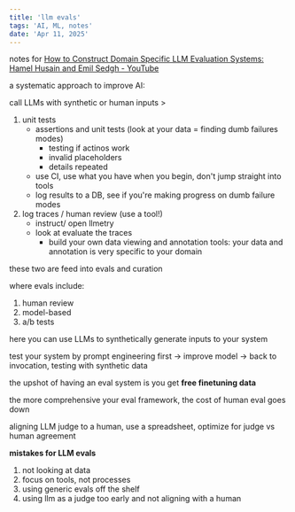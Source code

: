 ```yaml
---
title: 'llm evals'
tags: 'AI, ML, notes'
date: 'Apr 11, 2025'
---
```


notes for [How to Construct Domain Specific LLM Evaluation Systems: Hamel Husain and Emil Sedgh - YouTube](https://www.youtube.com/watch?v=eLXF0VojuSs)

a systematic approach to improve AI:

call LLMs with synthetic or human inputs >

1. unit tests
   - assertions and unit tests (look at your data = finding dumb failures modes)
     - testing if actinos work
     - invalid placeholders
     - details repeated
   - use CI, use what you have when you begin, don't jump straight into tools
   - log results to a DB, see if you're making progress on dumb failure modes
2. log traces / human review (use a tool!)
   - instruct/ open llmetry
   - look at evaluate the traces
     - build your own data viewing and annotation tools: your data and annotation is very specific to your domain

these two are feed into evals and curation

where evals include:

1. human review
2. model-based
3. a/b tests

here you can use LLMs to synthetically generate inputs to your system

test your system by prompt engineering first -> improve model -> back to invocation, testing with synthetic data

the upshot of having an eval system is you get **free finetuning data**

the more comprehensive your eval framework, the cost of human eval goes down

aligning LLM judge to a human, use a spreadsheet, optimize for judge vs human agreement

**mistakes for LLM evals**

1. not looking at data
2. focus on tools, not processes
3. using generic evals off the shelf
4. using llm as a judge too early and not aligning with a human
